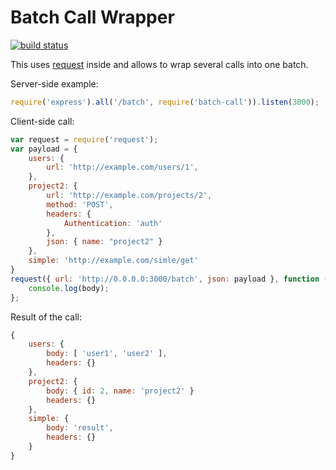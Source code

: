 Batch Call Wrapper
===

[![build status](https://img.shields.io/travis/rysenko/batch-call.svg?style=flat)](https://travis-ci.org/rysenko/batch-call)

This uses [request](https://github.com/request/request) inside and allows to wrap several calls into one batch.

Server-side example:

```javascript
require('express').all('/batch', require('batch-call')).listen(3000);
```

Client-side call:

```javascript
var request = require('request');
var payload = {
    users: {
        url: 'http://example.com/users/1',
    },
    project2: {
        url: 'http://example.com/projects/2',
        method: 'POST',
        headers: {
            Authentication: 'auth'
        },
        json: { name: "project2" }
    },
    simple: 'http://example.com/simle/get'
}
request({ url: 'http://0.0.0.0:3000/batch', json: payload }, function (err, res, body) {
    console.log(body);
};
````

Result of the call:

```javascript
{
    users: {
        body: [ 'user1', 'user2' ],
        headers: {}
    },
    project2: {
        body: { id: 2, name: 'project2' }
        headers: {}
    },
    simple: {
        body: 'result',
        headers: {}
    }
}
```
